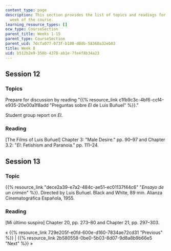 ```yaml
---
content_type: page
description: This section provides the list of topics and readings for the eighth
  week of the course.
learning_resource_types: []
ocw_type: CourseSection
parent_title: Weeks 1-15
parent_type: CourseSection
parent_uid: 7dcfa077-073f-b180-d8db-58360a32eb03
title: Week 8
uid: b512b2e9-350b-4378-ab1e-7fe4f8b34a23
---
```


Session 12
----------

### Topics

Prepare for discussion by reading "{{% resource_link c1fb9c3c-4bf6-ccf4-e935-20e00a1f8add "Preguntas sobre _El_ de Luis Buñuel" %}}."

Student group report on _El_.

### Reading

\[The Films of Luis Buñuel\] Chapter 3: "Male Desire." pp. 90–97 and Chapter 3.2: "_El_: Fetishism and Paranoia." pp. 111–24.

Session 13
----------

### Topic

{{% resource_link "dece2a39-e7a2-484c-ae51-ec01137f44c6" "_Ensayo de un crimen_" %}}. Directed by Luis Buñuel. Black and White, 89 min. Alianza Cinematográfica Española, 1955.

### Reading

\[Mi último suspiro\] Chapter 20, pp. 273–80 and Chapter 21, pp. 297–303.

« {{% resource_link 729e205f-e0fd-600e-d160-7834ae72cd31 "Previous" %}} | {{% resource_link 2b580558-0be0-5b03-8d07-9d8a8b9b66e5 "Next" %}} »